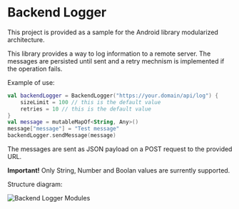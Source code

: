 # Backend Logger
This project is provided as a sample for the Android library modularized architecture.

This library provides a way to log information to a remote server. 
The messages are persisted until sent and a retry mechnism is implemented if the operation fails.

Example of use:
```kotlin
val backendLogger = BackendLogger("https://your.domain/api/log") {
    sizeLimit = 100 // this is the default value
    retries = 10 // this is the default value
}
val message = mutableMapOf<String, Any>()
message["message"] = "Test message"
backendLogger.sendMessage(message)
```
The messages are sent as JSON payload on a POST request to the provided URL.

**Important!**
Only String, Number and Boolan values are surrently supported.

Structure diagram:


![Backend Logger Modules](https://user-images.githubusercontent.com/20625205/76210786-7da0ab80-620d-11ea-9ac7-db4cb28c7033.png)
